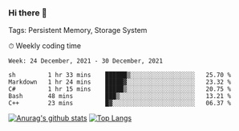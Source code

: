 ### Hi there 👋

Tags: Persistent Memory, Storage System

<!--

[![Anurag's github stats](https://github-readme-stats.vercel.app/api?username=wwyf)](https://github.com/anuraghazra/github-readme-stats)

[![Anurag's github stats](https://github-readme-stats.vercel.app/api?username=wwyf&count_private=true)](https://github.com/anuraghazra/github-readme-stats)


[![Top Langs](https://github-readme-stats.vercel.app/api/top-langs/?username=wwyf&count_private=true&&hide=jupyter%20notebook,html)](https://github.com/anuraghazra/github-readme-stats)



-->


⏱ Weekly coding time

<!--START_SECTION:waka-->
```text
Week: 24 December, 2021 - 30 December, 2021

sh         1 hr 33 mins    ██████▒░░░░░░░░░░░░░░░░░░   25.70 % 
Markdown   1 hr 24 mins    █████▓░░░░░░░░░░░░░░░░░░░   23.32 % 
C#         1 hr 15 mins    █████▒░░░░░░░░░░░░░░░░░░░   20.75 % 
Bash       48 mins         ███▒░░░░░░░░░░░░░░░░░░░░░   13.21 % 
C++        23 mins         █▓░░░░░░░░░░░░░░░░░░░░░░░   06.37 % 
```
<!--END_SECTION:waka-->



[![Anurag's github stats](https://github-readme-stats.vercel.app/api?username=wwyf&count_private=true&show_icons=true&hide_border=true)](https://github.com/anuraghazra/github-readme-stats) [![Top Langs](https://github-readme-stats.vercel.app/api/top-langs/?username=wwyf&count_private=true&hide=jupyter%20notebook,html,OpenEdge%20ABL&langs_count=10&layout=compact&hide_border=true)](https://github.com/anuraghazra/github-readme-stats)

<!--

[![willianrod's wakatime stats](https://github-readme-stats.vercel.app/api/wakatime?username=wwyf)](https://github.com/anuraghazra/github-readme-stats)


-->
